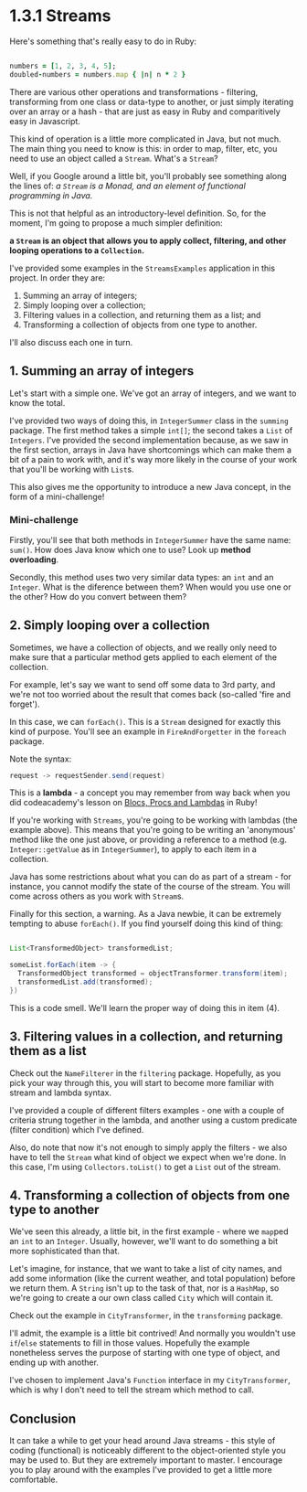 # 1.3.1 Streams

Here's something that's really easy to do in Ruby:

```ruby

numbers = [1, 2, 3, 4, 5];
doubled-numbers = numbers.map { |n| n * 2 }

```

There are various other operations and transformations - filtering, transforming from one class or data-type to another, or just simply iterating over an array or a hash - that are just as easy in Ruby  and comparitively easy in Javascript.

This kind of operation is a little more complicated in Java, but not much. The main thing you need to know is this: in order to map, filter, etc, you need to use an object called a `Stream`. What's a `Stream`?

Well, if you Google around a little bit, you'll probably see something along the lines of: *a `Stream` is a Monad, and an element of functional programming in Java.*

This is not that helpful as an introductory-level definition. So, for the moment, I'm going to propose a much simpler definition:

**a `Stream` is an object that allows you to apply collect, filtering, and other looping operations to a `Collection`.** 

I've provided some examples in the `StreamsExamples` application in this project. In order they are:

1. Summing an array of integers;
2. Simply looping over a collection;
3. Filtering values in a collection, and returning them as a list; and 
4. Transforming a collection of objects from one type to another.

I'll also discuss each one in turn.

## 1. Summing an array of integers
Let's start with a simple one. We've got an array of integers, and we want to know the total.

I've provided two ways of doing this, in `IntegerSummer` class in the `summing` package. The first method takes a simple `int[]`; the second takes a `List` of `Integers`. I've provided the second implementation because, as we saw in the first section, arrays in Java have shortcomings which can make them a bit of a pain to work with, and it's way more likely in the course of your work that you'll be working with `List`s.

This also gives me the opportunity to introduce a new Java concept, in the form of a mini-challenge!

### Mini-challenge
Firstly, you'll see that both methods in `IntegerSummer` have the same name: `sum()`. How does Java know which one to use?  Look up **method overloading**.

Secondly, this method uses two very similar data types: an `int` and an `Integer`. What is the diference between them? When would you use one or the other? How do you convert between them?  

## 2. Simply looping over a collection
Sometimes, we have a collection of objects, and we really only need to make sure that a particular method gets applied to each element of the collection. 

For example, let's say we want to send off some data to 3rd party, and we're not too worried about the result that comes back (so-called 'fire and forget').

In this case, we can `forEach()`. This is a `Stream` designed for exactly this kind of purpose. You'll see an example in `FireAndForgetter` in the `foreach` package.

Note the syntax:

```java
request -> requestSender.send(request)
```

This is a **lambda** - a concept you may remember from way back when you did codeacademy's lesson on [Blocs, Procs and Lambdas](https://www.codecademy.com/courses/learn-ruby/lessons/blocks-procs-and-lambdas/exercises/you-know-this) in Ruby!

If you're working with `Streams`, you're going to be working with lambdas (the example above). This means that you're going to be writing an 'anonymous' method like the one just above, or providing a reference to a method (e.g. `Integer::getValue` as in `IntegerSummer`), to apply to each item in a collection. 

Java has some restrictions about what you can do as part of a stream - for instance, you cannot modify the state of the course of the stream. You will come across others as you work with `Stream`s.     

Finally for this section, a warning. As a Java newbie, it can be extremely tempting to abuse `forEach()`. If you find yourself doing this kind of thing:

```java

List<TransformedObject> transformedList;

someList.forEach(item -> {
  TransformedObject transformed = objectTransformer.transform(item);
  transformedList.add(transformed);
})

```

This is a code smell. We'll learn the proper way of doing this in item (4).

## 3. Filtering values in a collection, and returning them as a list
Check out the `NameFilterer` in the `filtering` package. Hopefully, as you pick your way through this, you will start to become more familiar with stream and lambda syntax.

I've provided a couple of different filters examples - one with a couple of criteria strung together in the lambda, and another using a custom predicate (filter condition) which I've defined.

Also, do note that now it's not enough to simply apply the filters - we also have to tell the `Stream` what kind of object we expect when we're done. In this case, I'm using `Collectors.toList()` to get a `List` out of the stream. 

## 4. Transforming a collection of objects from one type to another
We've seen this already, a little bit, in the first example - where we `map`ped an `int` to an `Integer`. Usually, however, we'll want to do something a bit more sophisticated than that.

Let's imagine, for instance, that we want to take a list of city names, and add some information (like the current weather, and total population) before we return them. A `String` isn't up to the task of that, nor is a `HashMap`, so we're going to create a our own class called `City` which will contain it.

Check out the example in `CityTransformer`, in the `transforming` package. 

I'll admit, the example is a little bit contrived! And normally you wouldn't use `if`/`else` statements to fill in those values. Hopefully the example nonetheless serves the purpose of starting with one type of object, and ending up with another. 

I've chosen to implement Java's `Function` interface in my `CityTransformer`, which is why I don't need to tell the stream which method to call.

## Conclusion
It can take a while to get your head around Java streams - this style of coding (functional) is noticeably different to the object-oriented style you may be used to. But they are extremely important to master. I encourage you to play around with the examples I've provided to get a little more comfortable.      